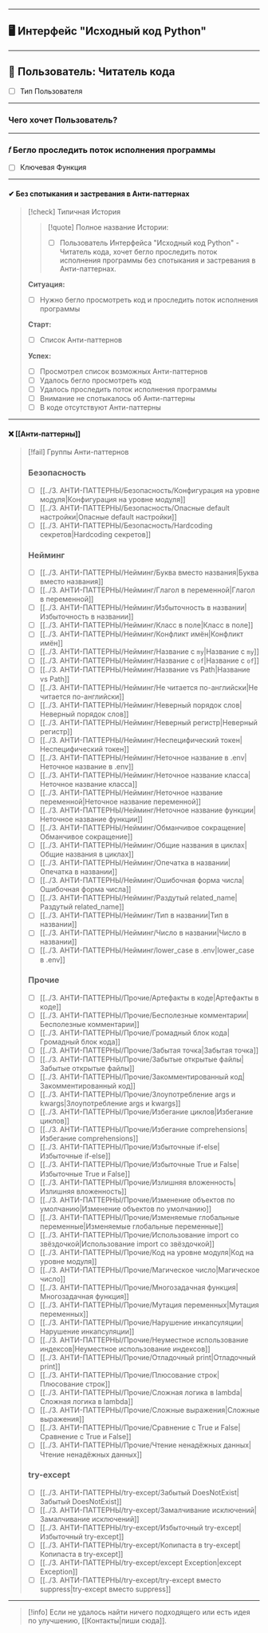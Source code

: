 ***
## 🖥️ Интерфейс "Исходный код Python"

***
## 👤 Пользователь: Читатель кода
- [ ] Тип Пользователя

***
### Чего хочет Пользователь?

***
### 𝑓 Бегло проследить поток исполнения программы
- [ ] Ключевая Функция

***
#### ✔ Без спотыкания и застревания в Анти-паттернах

>[!check] Типичная История
>>[!quote] Полное название Истории:
>>
>>- [ ] Пользователь Интерфейса "Исходный код Python" - Читатель кода, хочет бегло проследить поток исполнения программы без спотыкания и застревания в Анти-паттернах.
>
>**Ситуация:**
>- [ ] Нужно бегло просмотреть код и проследить поток исполнения программы
>
>**Старт:**
>- [ ] Список Анти-паттернов
>
>**Успех:**
>- [ ] Просмотрел список возможных Анти-паттернов
>- [ ] Удалось бегло просмотреть код
>- [ ] Удалось проследить поток исполнения программы
>- [ ] Внимание не спотыкалось об Анти-паттерны
>- [ ] В коде отсутствуют Анти-паттерны

***
#### ❌ [[Анти‐паттерны]]

>[!fail] Группы Анти-паттернов
>### Безопасность
>- [ ] [[../3. АНТИ-ПАТТЕРНЫ/Безопасность/Конфигурация на уровне модуля|Конфигурация на уровне модуля]]
>- [ ] [[../3. АНТИ-ПАТТЕРНЫ/Безопасность/Опасные default настройки|Опасные default настройки]]
>- [ ] [[../3. АНТИ-ПАТТЕРНЫ/Безопасность/Hardcoding секретов|Hardcoding секретов]]
>
>### Нейминг
>
>- [ ] [[../3. АНТИ-ПАТТЕРНЫ/Нейминг/Буква вместо названия|Буква вместо названия]]
>- [ ] [[../3. АНТИ-ПАТТЕРНЫ/Нейминг/Глагол в переменной|Глагол в переменной]]
>- [ ] [[../3. АНТИ-ПАТТЕРНЫ/Нейминг/Избыточность в названии|Избыточность в названии]]
>- [ ] [[../3. АНТИ-ПАТТЕРНЫ/Нейминг/Класс в поле|Класс в поле]]
>- [ ] [[../3. АНТИ-ПАТТЕРНЫ/Нейминг/Конфликт имён|Конфликт имён]]
>- [ ] [[../3. АНТИ-ПАТТЕРНЫ/Нейминг/Название с `my`|Название с `my`]]
>- [ ] [[../3. АНТИ-ПАТТЕРНЫ/Нейминг/Название с `of`|Название с `of`]]
>- [ ] [[../3. АНТИ-ПАТТЕРНЫ/Нейминг/Название vs Path|Название vs Path]]
>- [ ] [[../3. АНТИ-ПАТТЕРНЫ/Нейминг/Не читается по-английски|Не читается по-английски]]
>- [ ] [[../3. АНТИ-ПАТТЕРНЫ/Нейминг/Неверный порядок слов|Неверный порядок слов]]
>- [ ] [[../3. АНТИ-ПАТТЕРНЫ/Нейминг/Неверный регистр|Неверный регистр]]
>- [ ] [[../3. АНТИ-ПАТТЕРНЫ/Нейминг/Неспецифический токен|Неспецифический токен]]
>- [ ] [[../3. АНТИ-ПАТТЕРНЫ/Нейминг/Неточное название в .env|Неточное название в .env]]
>- [ ] [[../3. АНТИ-ПАТТЕРНЫ/Нейминг/Неточное название класса|Неточное название класса]]
>- [ ] [[../3. АНТИ-ПАТТЕРНЫ/Нейминг/Неточное название переменной|Неточное название переменной]]
>- [ ] [[../3. АНТИ-ПАТТЕРНЫ/Нейминг/Неточное название функции|Неточное название функции]]
>- [ ] [[../3. АНТИ-ПАТТЕРНЫ/Нейминг/Обманчивое сокращение|Обманчивое сокращение]]
>- [ ] [[../3. АНТИ-ПАТТЕРНЫ/Нейминг/Общие названия в циклах|Общие названия в циклах]]
>- [ ] [[../3. АНТИ-ПАТТЕРНЫ/Нейминг/Опечатка в названии|Опечатка в названии]]
>- [ ] [[../3. АНТИ-ПАТТЕРНЫ/Нейминг/Ошибочная форма числа|Ошибочная форма числа]]
>- [ ] [[../3. АНТИ-ПАТТЕРНЫ/Нейминг/Раздутый related_name|Раздутый related_name]]
>- [ ] [[../3. АНТИ-ПАТТЕРНЫ/Нейминг/Тип в названии|Тип в названии]]
>- [ ] [[../3. АНТИ-ПАТТЕРНЫ/Нейминг/Число в названии|Число в названии]]
>- [ ] [[../3. АНТИ-ПАТТЕРНЫ/Нейминг/lower_case в .env|lower_case в .env]]
>
>### Прочие
>
>- [ ] [[../3. АНТИ-ПАТТЕРНЫ/Прочие/Артефакты в коде|Артефакты в коде]]
>- [ ] [[../3. АНТИ-ПАТТЕРНЫ/Прочие/Бесполезные комментарии|Бесполезные комментарии]]
>- [ ] [[../3. АНТИ-ПАТТЕРНЫ/Прочие/Громадный блок кода|Громадный блок кода]]
>- [ ] [[../3. АНТИ-ПАТТЕРНЫ/Прочие/Забытая точка|Забытая точка]]
>- [ ] [[../3. АНТИ-ПАТТЕРНЫ/Прочие/Забытые открытые файлы|Забытые открытые файлы]]
>- [ ] [[../3. АНТИ-ПАТТЕРНЫ/Прочие/Закомментированный код|Закомментированный код]]
>- [ ] [[../3. АНТИ-ПАТТЕРНЫ/Прочие/Злоупотребление  args и kwargs|Злоупотребление  args и kwargs]]
>- [ ] [[../3. АНТИ-ПАТТЕРНЫ/Прочие/Избегание циклов|Избегание циклов]]
>- [ ] [[../3. АНТИ-ПАТТЕРНЫ/Прочие/Избегание comprehensions|Избегание comprehensions]]
>- [ ] [[../3. АНТИ-ПАТТЕРНЫ/Прочие/Избыточные if-else|Избыточные if-else]]
>- [ ] [[../3. АНТИ-ПАТТЕРНЫ/Прочие/Избыточные True и False|Избыточные True и False]]
>- [ ] [[../3. АНТИ-ПАТТЕРНЫ/Прочие/Излишняя вложенность|Излишняя вложенность]]
>- [ ] [[../3. АНТИ-ПАТТЕРНЫ/Прочие/Изменение объектов по умолчанию|Изменение объектов по умолчанию]]
>- [ ] [[../3. АНТИ-ПАТТЕРНЫ/Прочие/Изменяемые глобальные переменные|Изменяемые глобальные переменные]]
>- [ ] [[../3. АНТИ-ПАТТЕРНЫ/Прочие/Использование import со звёздочкой|Использование import со звёздочкой]]
>- [ ] [[../3. АНТИ-ПАТТЕРНЫ/Прочие/Код на уровне модуля|Код на уровне модуля]]
>- [ ] [[../3. АНТИ-ПАТТЕРНЫ/Прочие/Магическое число|Магическое число]]
>- [ ] [[../3. АНТИ-ПАТТЕРНЫ/Прочие/Многозадачная функция|Многозадачная функция]]
>- [ ] [[../3. АНТИ-ПАТТЕРНЫ/Прочие/Мутация переменных|Мутация переменных]]
>- [ ] [[../3. АНТИ-ПАТТЕРНЫ/Прочие/Нарушение инкапсуляции|Нарушение инкапсуляции]]
>- [ ] [[../3. АНТИ-ПАТТЕРНЫ/Прочие/Неуместное использование индексов|Неуместное использование индексов]]
>- [ ] [[../3. АНТИ-ПАТТЕРНЫ/Прочие/Отладочный print|Отладочный print]]
>- [ ] [[../3. АНТИ-ПАТТЕРНЫ/Прочие/Плюсование строк|Плюсование строк]]
>- [ ] [[../3. АНТИ-ПАТТЕРНЫ/Прочие/Сложная логика в lambda|Сложная логика в lambda]]
>- [ ] [[../3. АНТИ-ПАТТЕРНЫ/Прочие/Сложные выражения|Сложные выражения]]
>- [ ] [[../3. АНТИ-ПАТТЕРНЫ/Прочие/Сравнение с True и False|Сравнение с True и False]]
>- [ ] [[../3. АНТИ-ПАТТЕРНЫ/Прочие/Чтение ненадёжных данных|Чтение ненадёжных данных]]
>
>### try-except
>
>- [ ] [[../3. АНТИ-ПАТТЕРНЫ/try-except/Забытый DoesNotExist|Забытый DoesNotExist]]
>- [ ] [[../3. АНТИ-ПАТТЕРНЫ/try-except/Замалчивание исключений|Замалчивание исключений]]
>- [ ] [[../3. АНТИ-ПАТТЕРНЫ/try-except/Избыточный try-except|Избыточный try-except]]
>- [ ] [[../3. АНТИ-ПАТТЕРНЫ/try-except/Копипаста в try-except|Копипаста в try-except]]
>- [ ] [[../3. АНТИ-ПАТТЕРНЫ/try-except/except Exception|except Exception]]
>- [ ] [[../3. АНТИ-ПАТТЕРНЫ/try-except/try-except вместо suppress|try-except вместо suppress]]

***

> [!info]
> Если не удалось найти ничего подходящего или есть идея по улучшению, [[Контакты|пиши сюда]].
